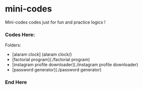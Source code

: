 # mini-codes
Mini-codes codes just for fun and practice logics !


### Codes Here:

Folders:
- [alaram clock] (alaram clock/)
- [factorial program](./factorial program)
- [instagram profile downloader](./instagram profile downloader)
- [password generator](./password generator)


### End Here
